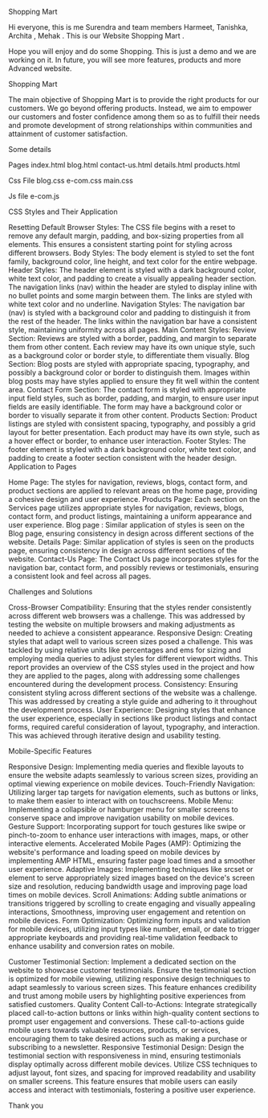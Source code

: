 Shopping Mart

Hi everyone, this is me Surendra and team members Harmeet, Tanishka, Archita , Mehak . 
This is our Website Shopping Mart .

Hope you will enjoy and do some Shopping. 
This is just a demo and we are working on it.
In future, you will see more features, products and more Advanced website.

Shopping Mart  

The main objective of Shopping Mart is to provide the right products for our customers. We go beyond offering products. 
Instead, we aim to empower our customers and foster confidence among them so as to fulfill their needs and promote development
of strong relationships within communities and attainment of customer
satisfaction.




Some details

Pages
index.html
blog.html
contact-us.html
details.html
products.html

Css File
blog.css
e-com.css
main.css

Js file
e-com.js

 CSS Styles and Their Application

Resetting Default Browser Styles: The CSS file begins with a reset to remove any default margin, padding, and box-sizing properties from all elements. This ensures a consistent starting point for styling across different browsers.
Body Styles: The body element is styled to set the font family, background color, line height, and text color for the entire webpage.
Header Styles: The header element is styled with a dark background color, white text color, and padding to create a visually appealing header section. The navigation links (nav) within the header are styled to display inline with no bullet points and some margin between them. The links are styled with white text color and no underline.
Navigation Styles: The navigation bar (nav) is styled with a background color and padding to distinguish it from the rest of the header. The links within the navigation bar have a consistent style, maintaining uniformity across all pages.
Main Content Styles:
Review Section: Reviews are styled with a border, padding, and margin to separate them from other content. Each review may have its own unique style, such as a background color or border style, to differentiate them visually.
Blog Section: Blog posts are styled with appropriate spacing, typography, and possibly a background color or border to distinguish them. Images within blog posts may have styles applied to ensure they fit well within the content area.
Contact Form Section: The contact form is styled with appropriate input field styles, such as border, padding, and margin, to ensure user input fields are easily identifiable. The form may have a background color or border to visually separate it from other content.
Products Section: Product listings are styled with consistent spacing, typography, and possibly a grid layout for better presentation. Each product may have its own style, such as a hover effect or border, to enhance user interaction.
Footer Styles: The footer element is styled with a dark background color, white text color, and padding to create a footer section consistent with the header design.
Application to Pages

Home Page: The styles for navigation, reviews, blogs, contact form, and product sections are applied to relevant areas on the home page, providing a cohesive design and user experience.
Products Page: Each section on the Services page utilizes appropriate styles for navigation, reviews, blogs, contact form, and product listings, maintaining a uniform appearance and user experience.
Blog page : Similar application of styles is seen on the Blog page, ensuring consistency in design across different sections of the website.
Details Page: Similar application of styles is seen on the products page, ensuring consistency in design across different sections of the website.
Contact-Us Page: The Contact Us page incorporates styles for the navigation bar, contact form, and possibly reviews or testimonials, ensuring a consistent look and feel across all pages.




Challenges and Solutions

Cross-Browser Compatibility: Ensuring that the styles render consistently across different web browsers was a challenge. This was addressed by testing the website on multiple browsers and making adjustments as needed to achieve a consistent appearance.
Responsive Design: Creating styles that adapt well to various screen sizes posed a challenge. 
This was tackled by using relative units like percentages and ems for sizing and 
employing media queries to adjust styles for different viewport widths.
This report provides an overview of the CSS styles used in the project and how they are applied to the pages, 
along with addressing some challenges encountered during the development process.
Consistency: Ensuring consistent styling across different sections of the website was a challenge. 
This was addressed by creating a style guide and adhering to it throughout the development process.
User Experience: Designing styles that enhance the user experience, especially in sections like product listings and contact forms, required careful consideration of layout, typography, and interaction. 
This was achieved through iterative design and usability testing.


Mobile-Specific Features

Responsive Design: Implementing media queries and flexible layouts to ensure the website adapts seamlessly to various screen sizes, providing an optimal viewing experience on mobile devices.
Touch-Friendly Navigation: Utilizing larger tap targets for navigation elements, such as buttons or links, to make them easier to interact with on touchscreens.
Mobile Menu: Implementing a collapsible or hamburger menu for smaller screens to conserve space and improve navigation usability on mobile devices.
Gesture Support: Incorporating support for touch gestures like swipe or pinch-to-zoom to enhance user interactions with images, maps, or other interactive elements.
Accelerated Mobile Pages (AMP): Optimizing the website's performance and loading speed on mobile devices by implementing AMP HTML, ensuring faster page load times and a smoother user experience.
Adaptive Images: Implementing techniques like srcset or <picture> element to serve appropriately sized images based on the device's screen size and resolution, reducing bandwidth usage and improving page load times on mobile devices.
Scroll Animations: Adding subtle animations or transitions triggered by scrolling to create engaging and visually appealing interactions, Smoothness, improving user engagement and retention on mobile devices.
Form Optimization: Optimizing form inputs and validation for mobile devices, utilizing input types like number, email, or date to trigger appropriate keyboards and providing real-time validation feedback to enhance usability and conversion rates on mobile.

Customer Testimonial Section: Implement a dedicated section on the website to showcase customer testimonials. Ensure the testimonial section is optimized for mobile viewing, utilizing responsive design techniques to adapt seamlessly to various screen sizes. This feature enhances credibility and trust among mobile users by highlighting positive experiences from satisfied customers.
Quality Content Call-to-Actions: Integrate strategically placed call-to-action buttons or links within high-quality content sections to prompt user engagement and conversions. These call-to-actions guide mobile users towards valuable resources, products, or services, encouraging them to take desired actions such as making a purchase or subscribing to a newsletter.
Responsive Testimonial Design: Design the testimonial section with responsiveness in mind, ensuring testimonials display optimally across different mobile devices. Utilize CSS techniques to adjust layout, font sizes, and spacing for improved readability and usability on smaller screens. This feature ensures that mobile users can easily access and interact with testimonials, fostering a positive user experience.




Thank you
